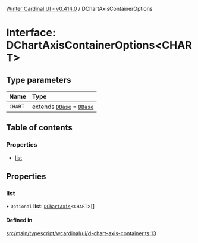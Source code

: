 [Winter Cardinal UI - v0.414.0](../index.md) / DChartAxisContainerOptions

# Interface: DChartAxisContainerOptions\<CHART\>

## Type parameters

| Name | Type |
| :------ | :------ |
| `CHART` | extends [`DBase`](../classes/DBase.md) = [`DBase`](../classes/DBase.md) |

## Table of contents

### Properties

- [list](DChartAxisContainerOptions.md#list)

## Properties

### list

• `Optional` **list**: [`DChartAxis`](DChartAxis.md)\<`CHART`\>[]

#### Defined in

[src/main/typescript/wcardinal/ui/d-chart-axis-container.ts:13](https://github.com/winter-cardinal/winter-cardinal-ui/blob/v0.414.0/src/main/typescript/wcardinal/ui/d-chart-axis-container.ts#L13)
